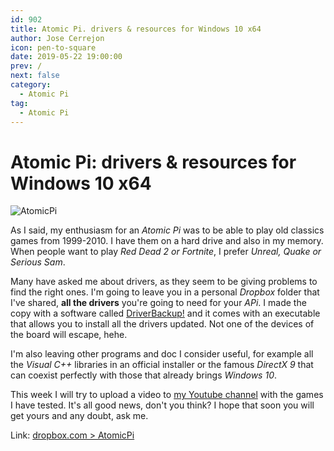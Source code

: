 ```yaml
---
id: 902
title: Atomic Pi. drivers & resources for Windows 10 x64
author: Jose Cerrejon
icon: pen-to-square
date: 2019-05-22 19:00:00
prev: /
next: false
category:
  - Atomic Pi
tag:
  - Atomic Pi
---
```


# Atomic Pi: drivers & resources for Windows 10 x64

![AtomicPi](/images/2019/05/atomic_pi.jpg)

As I said, my enthusiasm for an *Atomic Pi* was to be able to play old classics games from 1999-2010. I have them on a hard drive and also in my memory. When people want to play *Red Dead 2 or Fortnite*, I prefer *Unreal, Quake or Serious Sam*.

Many have asked me about drivers, as they seem to be giving problems to find the right ones. I'm going to leave you in a personal *Dropbox* folder that I've shared, **all the drivers** you're going to need for your *APi*. I made the copy with a software called [DriverBackup!](https://sourceforge.net/projects/drvback/) and it comes with an executable that allows you to install all the drivers updated. Not one of the devices of the board will escape, hehe.

I'm also leaving other programs and doc I consider useful, for example all the  *Visual C++* libraries in an official installer or the famous *DirectX 9* that can coexist perfectly with those that already brings *Windows 10*.

This week I will try to upload a video to [my Youtube channel](https://www.youtube.com/playlist?list=PLXhElW3ALmWjH_uRqVR-KRFn2WEprno4G) with the games I have tested. It's all good news, don't you think? I hope that soon you will get yours and any doubt, ask me.

Link: [dropbox.com > AtomicPi](https://www.dropbox.com/sh/kxquicutpue9ps7/AAAS3JHyYqTeWmaBEczO5EMna?dl=0)